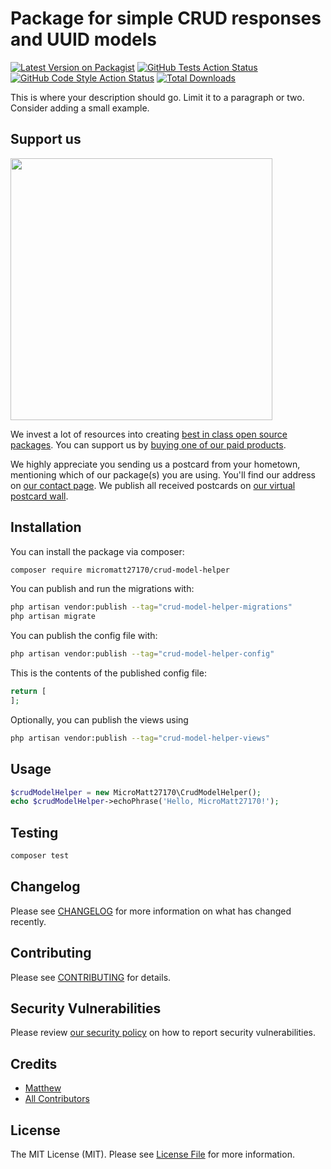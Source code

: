 # Package for simple CRUD responses and UUID models

[![Latest Version on Packagist](https://img.shields.io/packagist/v/micromatt27170/crud-model-helper.svg?style=flat-square)](https://packagist.org/packages/micromatt27170/crud-model-helper)
[![GitHub Tests Action Status](https://img.shields.io/github/workflow/status/micromatt27170/crud-model-helper/run-tests?label=tests)](https://github.com/micromatt27170/crud-model-helper/actions?query=workflow%3Arun-tests+branch%3Amain)
[![GitHub Code Style Action Status](https://img.shields.io/github/workflow/status/micromatt27170/crud-model-helper/Fix%20PHP%20code%20style%20issues?label=code%20style)](https://github.com/micromatt27170/crud-model-helper/actions?query=workflow%3A"Fix+PHP+code+style+issues"+branch%3Amain)
[![Total Downloads](https://img.shields.io/packagist/dt/micromatt27170/crud-model-helper.svg?style=flat-square)](https://packagist.org/packages/micromatt27170/crud-model-helper)

This is where your description should go. Limit it to a paragraph or two. Consider adding a small example.

## Support us

[<img src="https://github-ads.s3.eu-central-1.amazonaws.com/crud-model-helper.jpg?t=1" width="419px" />](https://spatie.be/github-ad-click/crud-model-helper)

We invest a lot of resources into creating [best in class open source packages](https://spatie.be/open-source). You can support us by [buying one of our paid products](https://spatie.be/open-source/support-us).

We highly appreciate you sending us a postcard from your hometown, mentioning which of our package(s) you are using. You'll find our address on [our contact page](https://spatie.be/about-us). We publish all received postcards on [our virtual postcard wall](https://spatie.be/open-source/postcards).

## Installation

You can install the package via composer:

```bash
composer require micromatt27170/crud-model-helper
```

You can publish and run the migrations with:

```bash
php artisan vendor:publish --tag="crud-model-helper-migrations"
php artisan migrate
```

You can publish the config file with:

```bash
php artisan vendor:publish --tag="crud-model-helper-config"
```

This is the contents of the published config file:

```php
return [
];
```

Optionally, you can publish the views using

```bash
php artisan vendor:publish --tag="crud-model-helper-views"
```

## Usage

```php
$crudModelHelper = new MicroMatt27170\CrudModelHelper();
echo $crudModelHelper->echoPhrase('Hello, MicroMatt27170!');
```

## Testing

```bash
composer test
```

## Changelog

Please see [CHANGELOG](CHANGELOG.md) for more information on what has changed recently.

## Contributing

Please see [CONTRIBUTING](CONTRIBUTING.md) for details.

## Security Vulnerabilities

Please review [our security policy](../../security/policy) on how to report security vulnerabilities.

## Credits

- [Matthew](https://github.com/MicroMatt27170)
- [All Contributors](../../contributors)

## License

The MIT License (MIT). Please see [License File](LICENSE.md) for more information.
